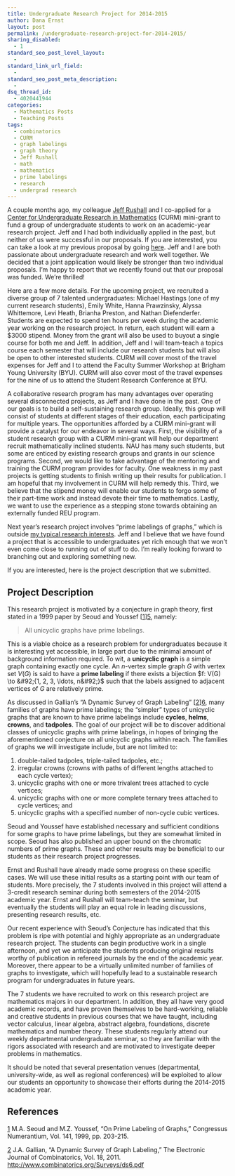 ```yaml
---
title: Undergraduate Research Project for 2014-2015
author: Dana Ernst
layout: post
permalink: /undergraduate-research-project-for-2014-2015/
sharing_disabled:
  - 1
standard_seo_post_level_layout:
  - 
standard_link_url_field:
  - 
standard_seo_post_meta_description:
  - 
dsq_thread_id:
  - 4020441944
categories:
  - Mathematics Posts
  - Teaching Posts
tags:
  - combinatorics
  - CURM
  - graph labelings
  - graph theory
  - Jeff Rushall
  - math
  - mathematics
  - prime labelings
  - research
  - undergrad research
---
```

A couple months ago, my colleague [Jeff Rushall][1] and I co-applied for a [Center for Undergraduate Research in Mathematics][2] (CURM) mini-grant to fund a group of undergraduate students to work on an academic-year research project. Jeff and I had both individually applied in the past, but neither of us were successful in our proposals. If you are interested, you can take a look at my previous proposal by going [here][3]. Jeff and I are both passionate about undergraduate research and work well together. We decided that a joint application would likely be stronger than two individual proposals. I&#8217;m happy to report that we recently found out that our proposal was funded. We&#8217;re thrilled!

Here are a few more details. For the upcoming project, we recruited a diverse group of 7 talented undergraduates: Michael Hastings (one of my current research students), Emily White, Hanna Prawzinsky, Alyssa Whittemore, Levi Heath, Brianha Preston, and Nathan Diefenderfer. Students are expected to spend ten hours per week during the academic year working on the research project. In return, each student will earn a $\$3000$ stipend. Money from the grant will also be used to buyout a single course for both me and Jeff. In addition, Jeff and I will team-teach a topics course each semester that will include our research students but will also be open to other interested students. CURM will cover most of the travel expenses for Jeff and I to attend the Faculty Summer Workshop at Brigham Young University (BYU). CURM will also cover most of the travel expenses for the nine of us to attend the Student Research Conference at BYU.

A collaborative research program has many advantages over operating several disconnected projects, as Jeff and I have done in the past. One of our goals is to build a self-sustaining research group. Ideally, this group will consist of students at different stages of their education, each participating for multiple years. The opportunities afforded by a CURM mini-grant will provide a catalyst for our endeavor in several ways. First, the visibility of a student research group with a CURM mini-grant will help our department recruit mathematically inclined students. NAU has many such students, but some are enticed by existing research groups and grants in our science programs. Second, we would like to take advantage of the mentoring and training the CURM program provides for faculty. One weakness in my past projects is getting students to finish writing up their results for publication. I am hopeful that my involvement in CURM will help remedy this. Third, we believe that the stipend money will enable our students to forgo some of their part-time work and instead devote their time to mathematics. Lastly, we want to use the experience as a stepping stone towards obtaining an externally funded REU program.

Next year&#8217;s research project involves &#8220;prime labelings of graphs,&#8221; which is outside [my typical research interests][4]. Jeff and I believe that we have found a project that is accessible to undergraduates yet rich enough that we won&#8217;t even come close to running out of stuff to do. I&#8217;m really looking forward to branching out and exploring something new.

If you are interested, here is the project description that we submitted.

## Project Description

This research project is motivated by a conjecture in graph theory, first stated in a 1999 paper by Seoud and Youssef [[1]][5], namely:

> All unicyclic graphs have prime labelings. 

This is a viable choice as a research problem for undergraduates because it is interesting yet accessible, in large part due to the minimal amount of background information required. To wit, a **unicyclic graph** is a simple graph containing exactly one cycle. An $n$-vertex simple graph $G$ with vertex set $V(G)$ is said to have a **prime labeling** if there exists a bijection $f: V(G) \to &#92;{1, 2, 3, \ldots, n&#92;}$ such that the labels assigned to adjacent vertices of $G$ are relatively prime.

As discussed in Gallian&#8217;s &#8220;A Dynamic Survey of Graph Labeling&#8221; [[2]][6], many families of graphs have prime labelings; the &#8220;simpler&#8221; types of unicyclic graphs that are known to have prime labelings include **cycles**, **helms**, **crowns**, and **tadpoles**. The goal of our project will be to discover additional classes of unicyclic graphs with prime labelings, in hopes of bringing the aforementioned conjecture on all unicyclic graphs within reach. The families of graphs we will investigate include, but are not limited to:

  1. double-tailed tadpoles, triple-tailed tadpoles, etc.;
  2. irregular crowns (crowns with paths of different lengths attached to each cycle vertex);
  3. unicyclic graphs with one or more trivalent trees attached to cycle vertices;
  4. unicyclic graphs with one or more complete ternary trees attached to cycle vertices; and
  5. unicyclic graphs with a specified number of non-cycle cubic vertices.

Seoud and Youssef have established necessary and sufficient conditions for some graphs to have prime labelings, but they are somewhat limited in scope. Seoud has also published an upper bound on the chromatic numbers of prime graphs. These and other results may be beneficial to our students as their research project progresses.

Ernst and Rushall have already made some progress on these specific cases. We will use these initial results as a starting point with our team of students. More precisely, the 7 students involved in this project will attend a 3-credit research seminar during both semesters of the 2014-2015 academic year. Ernst and Rushall will team-teach the seminar, but eventually the students will play an equal role in leading discussions, presenting research results, etc.

Our recent experience with Seoud&#8217;s Conjecture has indicated that this problem is ripe with potential and highly appropriate as an undergraduate research project. The students can begin productive work in a single afternoon, and yet we anticipate the students producing original results worthy of publication in refereed journals by the end of the academic year. Moreover, there appear to be a virtually unlimited number of families of graphs to investigate, which will hopefully lead to a sustainable research program for undergraduates in future years.

The 7 students we have recruited to work on this research project are mathematics majors in our department. In addition, they all have very good academic records, and have proven themselves to be hard-working, reliable and creative students in previous courses that we have taught, including vector calculus, linear algebra, abstract algebra, foundations, discrete mathematics and number theory. These students regularly attend our weekly departmental undergraduate seminar, so they are familiar with the rigors associated with research and are motivated to investigate deeper problems in mathematics.

It should be noted that several presentation venues (departmental, university-wide, as well as regional conferences) will be exploited to allow our students an opportunity to showcase their efforts during the 2014-2015 academic year.

## References

<a name="bib1"></a> [1] M.A. Seoud and M.Z. Youssef, &#8220;On Prime Labeling of Graphs,&#8221; Congressus Numerantium, Vol. 141, 1999, pp. 203-215.

<a name="bib2"></a> [2] J.A. Gallian, &#8220;A Dynamic Survey of Graph Labeling,&#8221; The Electronic Journal of Combinatorics, Vol. 18, 2011. <http://www.combinatorics.org/Surveys/ds6.pdf>

 [1]: https://nau.edu/CEFNS/NatSci/Math/Directory-Full-Time/Rushall-Jeff/
 [2]: http://curm.byu.edu
 [3]: https://github.com/dcernst/CURM2012-MiniGrant
 [4]: http://danaernst.com/scholarship/
 [5]: #bib1
 [6]: #bib2